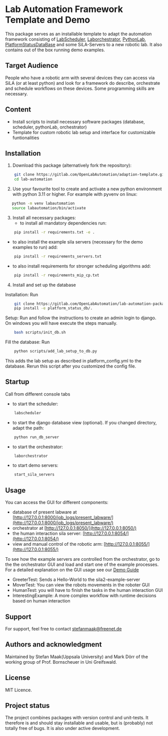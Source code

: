 # Lab Automation Framework Template and Demo
This package serves as an installable template to adapt the automation framework consisting of
[LabScheduler](https://gitlab.com/OpenLabAutomation/lab-automation-packages/lab-scheduler),
[Laborchestrator](https://gitlab.com/OpenLabAutomation/lab-automation-packages/laborchestrator),
[PythonLab](https://gitlab.com/OpenLabAutomation/lab-automation-packages/pythonLab),
[PlatformStatusDataBase](https://gitlab.com/OpenLabAutomation/lab-automation-packages/platform_status_db)
and some SiLA-Servers to a new robotic lab.
It also contains out of the box running demo examples.

## Target Audience
People who have a robotic arm with several devices they can access via SiLA (or at least python) and look for a
framework do describe, orchestrate and schedule workflows on these devices. Some programming skills are necessary.

## Content
- Install scripts to install necessary software packages (database, scheduler, pythonLab, orchestrator)
- Template for custom robotic lab setup and interface for customizable funtionalities

## Installation
1. Download this package (alternatively fork the repository):
```bash
    git clone https://gitlab.com/OpenLabAutomation/adaption-template.git
    cd lab-automation
```
2. Use your favourite tool to create and activate a new python environment with python 3.11 or higher. For example with pyvenv on linux:
```bash
   python -m venv labautomation
   source labautomation/bin/activate
```
3. Install all necessary packages:
   - to install all mandatory dependencies run:
```bash
    pip install -r requirements.txt -e .
```
   - to also install the example sila servers (necessary for the demo examples to run) add:
```bash
    pip install -r requirements_servers.txt
```
   - to also install requirements for stronger scheduling algorithms add:
```bash
    pip install -r requirements_mip_cp.txt
```
4. Install and set up the database

Installation: Run
```bash
    git clone https://gitlab.com/OpenLabAutomation/lab-automation-packages/platform_status_db.git
    pip install -e platform_status_db/.
```
Setup: Run and follow the instructions to create an admin login to django. On windows you will have execute the steps manually.

```bash
    bash scripts/init_db.sh
```

Fill the database: Run
```bash
    python scripts/add_lab_setup_to_db.py
```
This adds the lab setup as described in platform_config.yml to the database.
Rerun this script after you customized the config file.

## Startup
Call from different console tabs
- to start the scheduler:
```bash
    labscheduler
```
- to start the django database view (optional). If you changed directory, adapt the path:
```bash
    python run_db_server
```
- to start the orchestrator:
```bash
    laborchestrator
```
- to start demo servers:
```bash
    start_sila_servers
```

## Usage
You can access the GUI for different components:
- database of present labware at [http://127.0.0.1:8000/job_logs/present_labware/](http://127.0.0.1:8000/job_logs/present_labware/)
- orchestrator at [http://127.0.0.1:8050/](http://127.0.0.1:8050/)
- the human interaction sila server: [http://127.0.0.1:8054/](http://127.0.0.1:8054/)
- view and manual control of the robotic arm: [http://127.0.0.1:8055/](http://127.0.0.1:8055/)

To see how the example servers are controlled from the orchestrator, go to the the orchestrator GUI and load and start one of the
example processes. For a detailed explanation on the GUI usage see our [Demo Guide](docs/quickstart.md)
- GreeterTest: Sends a Hello-World to the sila2-example-server
- MoverTest: You can view the robots movements in the roboter GUI
- HumanTest: you will have to finish the tasks in the human interaction GUI
- InterestingExample: A more complex workflow with runtime decisions based on human interaction



## Support
For support, feel free to contact stefanmaak@freenet.de

## Authors and acknowledgment
Maintained by Stefan Maak(Uppsala University) and Mark Dörr of the working group of Prof. Bornscheuer in Uni Greifswald.

## License
MIT Licence.

## Project status
The project combines packages with version control and unit-tests.
It therefore is and should stay installable and usable, but is (probably) not totally free of bugs.
It is also under active development.
